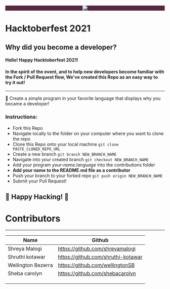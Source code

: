 
<p align="center" style="background-color: #57283e;"><img src="https://github.com/CodeMacrocosm/Devathon/blob/main/images/hacktoberfest21.svg"></p>

# Hacktoberfest 2021
## Why did you become a developer?


#### Hello! Happy Hacktoberfest 2021!
#### In the spirit of the event, and to help new developers become familiar with the Fork / Pull Request flow, We've created this Repo as an easy way to try it out!



--------------
🎉 Create a simple program in your favorite language that displays why you became a developer! 

### Instructions:

- Fork this Repo
- Navigate locally to the folder on your computer where you want to clone the repo
- Clone this Repo onto your local machine `git clone PASTE_CLONED_REPO_URL`
- Create a new branch `git branch NEW_BRANCH_NAME`
- Navigate into your created branch `git checkout NEW_BRANCH_NAME`
- Add your program *your-name.language* into the contributions folder
- **Add your name to the README.md file as a contributor**
- Push your branch to your forked repo `git push origin NEW_BRANCH_NAME`
- Submit your Pull Request!



## 🎃 Happy Hacking! 🎃








# Contributors
----

|     Name     		|             Github                |
|-----------------------|---------------------------------- |
| Shreya Malogi 	|https://github.com/shreyamalogi    |
| Shruthi kotawar	|https://github.com/shruthi-kotawar |
| Wellington Bezerra	|https://github.com/wellingtonSB    |
| Sheba carolyn   |https://github.com/shebacarolyn    |
|              		|                                   |
|              		|                                   |
|              		|                                   |
